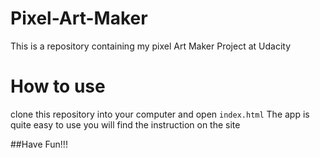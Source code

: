 # Pixel-Art-Maker
This is a repository containing my  pixel  Art Maker Project at Udacity

# How to use
clone this repository into your computer and open `index.html`
The app is quite easy to use you will find the instruction on the site

##Have Fun!!!